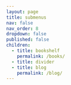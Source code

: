 ```yaml
---
layout: page
title: submenus
nav: false
nav_order: 8
dropdown: false
published: false
children:
  - title: bookshelf
    permalink: /books/
  - title: divider
  - title: blog
    permalink: /blog/
---
```

